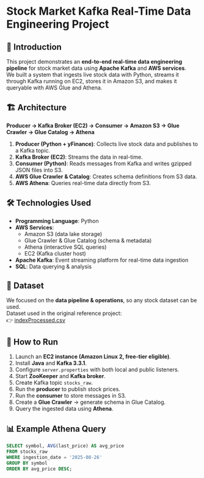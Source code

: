 # Stock Market Kafka Real-Time Data Engineering Project

## 📌 Introduction
This project demonstrates an **end-to-end real-time data engineering pipeline** for stock market data using **Apache Kafka** and **AWS services**.  
We built a system that ingests live stock data with Python, streams it through Kafka running on EC2, stores it in Amazon S3, and makes it queryable with AWS Glue and Athena.

## 🏗️ Architecture
**Producer → Kafka Broker (EC2) → Consumer → Amazon S3 → Glue Crawler → Glue Catalog → Athena**

1. **Producer (Python + yFinance)**: Collects live stock data and publishes to a Kafka topic.  
2. **Kafka Broker (EC2)**: Streams the data in real-time.  
3. **Consumer (Python)**: Reads messages from Kafka and writes gzipped JSON files into S3.  
4. **AWS Glue Crawler & Catalog**: Creates schema definitions from S3 data.  
5. **AWS Athena**: Queries real-time data directly from S3.

## 🛠️ Technologies Used
- **Programming Language**: Python  
- **AWS Services**:  
  - Amazon S3 (data lake storage)  
  - Glue Crawler & Glue Catalog (schema & metadata)  
  - Athena (interactive SQL queries)  
  - EC2 (Kafka cluster host)  
- **Apache Kafka**: Event streaming platform for real-time data ingestion  
- **SQL**: Data querying & analysis  

## 📂 Dataset
We focused on the **data pipeline & operations**, so any stock dataset can be used.  
Dataset used in the original reference project:  
👉 [indexProcessed.csv](https://github.com/darshilparmar/stock-market-kafka-data-engineering-project/blob/main/indexProcessed.csv)


## 🚀 How to Run
1. Launch an **EC2 instance (Amazon Linux 2, free-tier eligible)**.  
2. Install **Java** and **Kafka 3.3.1**.  
3. Configure `server.properties` with both local and public listeners.  
4. Start **ZooKeeper** and **Kafka broker**.  
5. Create Kafka topic `stocks_raw`.  
6. Run the **producer** to publish stock prices.  
7. Run the **consumer** to store messages in S3.  
8. Create a **Glue Crawler** → generate schema in Glue Catalog.  
9. Query the ingested data using **Athena**.

## 📊 Example Athena Query
```sql
SELECT symbol, AVG(last_price) AS avg_price
FROM stocks_raw
WHERE ingestion_date = '2025-08-26'
GROUP BY symbol
ORDER BY avg_price DESC;
